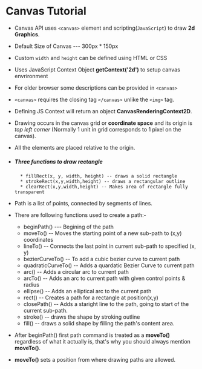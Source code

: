 # Canvas Tutorial

* Canvas API uses `<canvas>` element and scripting(`JavaScript`) to draw **2d Graphics**.

* Default Size of Canvas --- 300px * 150px

* Custom `width` and `height` can be defined using HTML or CSS

* Uses JavaScript Context Object **getContext('2d')** to setup canvas envrironment

* For older browser some descriptions can be provided in `<canvas>`

* `<canvas>` requires the closing tag `</canvas>` unlike the `<img>` tag.

* Defining JS Context will return an object **CanvasRenderingContext2D**.

* Drawing occurs in the canvas grid or **coordinate space** and its origin is *top left corner* (Normally 1 unit in grid corresponds to 1 pixel on the canvas).

* All the elements are placed relative to the origin.

* ##### Three functions to draw rectangle
        * fillRect(x, y, width, height) -- draws a solid rectangle
        * strokeRect(x,y,width,height) -- draws a rectangular outline
        * clearRect(x,y,width,height) -- Makes area of rectangle fully transparent
* Path is a list of points, connected by segments of lines.

* There are following functions used to create a path:-
    * beginPath() --- Begining of the path
    * moveTo() -- Moves the starting point of a new sub-path to (x,y) coordinates
    * lineTo() -- Connects the last point in current sub-path to specified (x, y)
    * bezierCurveTo() -- To add a cubic bezier curve to current path
    * quadraticCurveTo() -- Adds a quardatic Bezier Curve to current path
    * arc() -- Adds a circular arc to current path
    * arcTo() -- Adds an arc to current path with given control points & radius
    * ellipse() -- Adds an elliptical arc to the current path
    * rect() -- Creates a path for a rectangle at position(x,y) 
    * closePath() -- Adds a staright line to the path, going to start of the current sub-path.
    * stroke() -- draws the shape by stroking outline
    * fill() -- draws a solid shape by filling the path's content area.

* After beginPath() first path command is treated as a **moveTo()** regardless of what it actually is, that's why you should always mention **moveTo()**.

* **moveTo()** sets a position from where drawing paths are allowed.